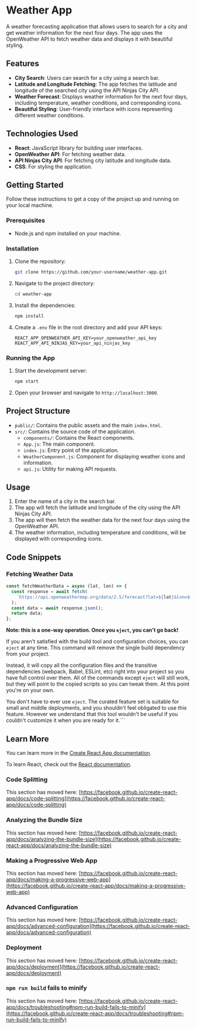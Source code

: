 # Weather App

A weather forecasting application that allows users to search for a city and get weather information for the next four days. The app uses the OpenWeather API to fetch weather data and displays it with beautiful styling.

## Features

- **City Search**: Users can search for a city using a search bar.
- **Latitude and Longitude Fetching**: The app fetches the latitude and longitude of the searched city using the API Ninjas City API.
- **Weather Forecast**: Displays weather information for the next four days, including temperature, weather conditions, and corresponding icons.
- **Beautiful Styling**: User-friendly interface with icons representing different weather conditions.

## Technologies Used

- **React**: JavaScript library for building user interfaces.
- **OpenWeather API**: For fetching weather data.
- **API Ninjas City API**: For fetching city latitude and longitude data.
- **CSS**: For styling the application.

## Getting Started

Follow these instructions to get a copy of the project up and running on your local machine.

### Prerequisites

- Node.js and npm installed on your machine.

### Installation

1. Clone the repository:
    ```bash
    git clone https://github.com/your-username/weather-app.git
    ```

2. Navigate to the project directory:
    ```bash
    cd weather-app
    ```

3. Install the dependencies:
    ```bash
    npm install
    ```

4. Create a `.env` file in the root directory and add your API keys:
    ```env
    REACT_APP_OPENWEATHER_API_KEY=your_openweather_api_key
    REACT_APP_API_NINJAS_KEY=your_api_ninjas_key
    ```

### Running the App

1. Start the development server:
    ```bash
    npm start
    ```

2. Open your browser and navigate to `http://localhost:3000`.

## Project Structure

- `public/`: Contains the public assets and the main `index.html`.
- `src/`: Contains the source code of the application.
  - `components/`: Contains the React components.
  - `App.js`: The main component.
  - `index.js`: Entry point of the application.
  - `WeatherComponent.js`: Component for displaying weather icons and information.
  - `api.js`: Utility for making API requests.

## Usage

1. Enter the name of a city in the search bar.
2. The app will fetch the latitude and longitude of the city using the API Ninjas City API.
3. The app will then fetch the weather data for the next four days using the OpenWeather API.
4. The weather information, including temperature and conditions, will be displayed with corresponding icons.

## Code Snippets

### Fetching Weather Data

```javascript
const fetchWeatherData = async (lat, lon) => {
  const response = await fetch(
    `https://api.openweathermap.org/data/2.5/forecast?lat=${lat}&lon=${lon}&appid=${process.env.REACT_APP_OPENWEATHER_API_KEY}`
  );
  const data = await response.json();
  return data;
};
```

**Note: this is a one-way operation. Once you `eject`, you can't go back!**

If you aren't satisfied with the build tool and configuration choices, you can `eject` at any time. This command will remove the single build dependency from your project.

Instead, it will copy all the configuration files and the transitive dependencies (webpack, Babel, ESLint, etc) right into your project so you have full control over them. All of the commands except `eject` will still work, but they will point to the copied scripts so you can tweak them. At this point you're on your own.

You don't have to ever use `eject`. The curated feature set is suitable for small and middle deployments, and you shouldn't feel obligated to use this feature. However we understand that this tool wouldn't be useful if you couldn't customize it when you are ready for it.```
## Learn More

You can learn more in the [Create React App documentation](https://facebook.github.io/create-react-app/docs/getting-started).

To learn React, check out the [React documentation](https://reactjs.org/).

### Code Splitting

This section has moved here: [https://facebook.github.io/create-react-app/docs/code-splitting](https://facebook.github.io/create-react-app/docs/code-splitting)

### Analyzing the Bundle Size

This section has moved here: [https://facebook.github.io/create-react-app/docs/analyzing-the-bundle-size](https://facebook.github.io/create-react-app/docs/analyzing-the-bundle-size)

### Making a Progressive Web App

This section has moved here: [https://facebook.github.io/create-react-app/docs/making-a-progressive-web-app](https://facebook.github.io/create-react-app/docs/making-a-progressive-web-app)

### Advanced Configuration

This section has moved here: [https://facebook.github.io/create-react-app/docs/advanced-configuration](https://facebook.github.io/create-react-app/docs/advanced-configuration)

### Deployment

This section has moved here: [https://facebook.github.io/create-react-app/docs/deployment](https://facebook.github.io/create-react-app/docs/deployment)

### `npm run build` fails to minify

This section has moved here: [https://facebook.github.io/create-react-app/docs/troubleshooting#npm-run-build-fails-to-minify](https://facebook.github.io/create-react-app/docs/troubleshooting#npm-run-build-fails-to-minify)
